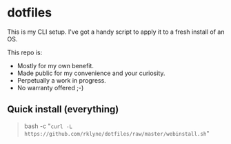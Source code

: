 # dotfiles

This is my CLI setup. I've got a handy script to apply it to a fresh install of an OS.

This repo is:

* Mostly for my own benefit. 
* Made public for my convenience and your curiosity. 
* Perpetually a work in progress.
* No warranty offered ;-)

## Quick install (everything)

> bash -c "`curl -L https://github.com/rklyne/dotfiles/raw/master/webinstall.sh`"

